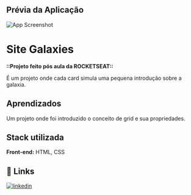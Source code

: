 
## Prévia da Aplicação

![App Screenshot](https://i.imgur.com/eyjaBVF.png)

# Site Galaxies

**::Projeto feito pós aula da ROCKETSEAT::**

É um projeto onde cada card simula uma pequena introdução sobre a galaxia.
## Aprendizados

Um projeto onde foi introduzido o conceito de grid e sua propriedades.
## Stack utilizada

**Front-end:** HTML, CSS


## 🔗 Links
[![linkedin](https://img.shields.io/badge/linkedin-0A66C2?style=for-the-badge&logo=linkedin&logoColor=white)](https://www.linkedin.com/in/karencscardoso)

